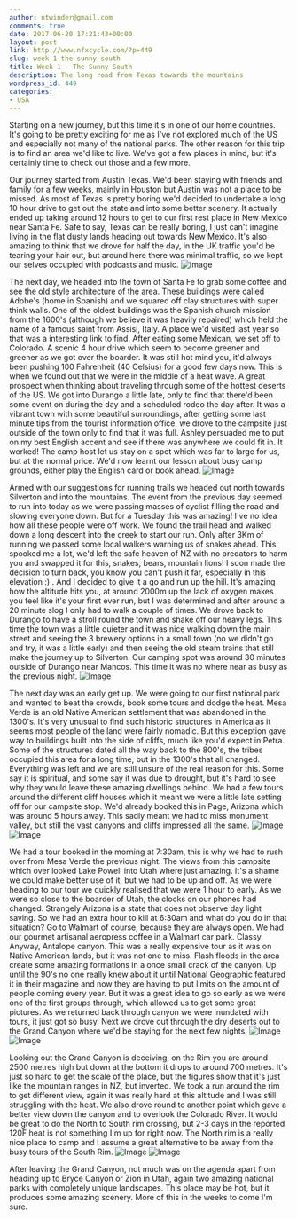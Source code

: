 ```yaml
---
author: ntwinder@gmail.com
comments: true
date: 2017-06-20 17:21:43+00:00
layout: post
link: http://www.nfxcycle.com/?p=449
slug: week-1-the-sunny-south
title: Week 1 - The Sunny South
description: The long road from Texas towards the mountains
wordpress_id: 449
categories:
- USA
---
```


Starting on a new journey, but this time it's in one of our home countries. It's going to be pretty exciting for me as I've not explored much of the US and especially not many of the national parks. The other reason for this trip is to find an area we'd like to live. We've got a few places in mind, but it's certainly time to check out those and a few more.

Our journey started from Austin Texas. We'd been staying with friends and family for a few weeks, mainly in Houston but Austin was not a place to be missed. As most of Texas is pretty boring we'd decided to undertake a long 10 hour drive to get out the state and into some better scenery. It actually ended up taking around 12 hours to get to our first rest place in New Mexico near Santa Fe. Safe to say, Texas can be really boring, I just can't imagine living in the flat dusty lands heading out towards New Mexico. It's also amazing to think that we drove for half the day, in the UK traffic you'd be tearing your hair out, but around here there was minimal traffic, so we kept our selves occupied with podcasts and music.
![Image](/assets/images/128.jpg)

The next day, we headed into the town of Santa Fe to grab some coffee and see the old style architecture of the area. These buildings were called Adobe's (home in Spanish) and we squared off clay structures with super think walls. One of the oldest buildings was the Spanish church mission from the 1600's (although we believe it was heavily repaired) which held the name of a famous saint from Assisi, Italy. A place we'd visited last year so that was a interesting link to find. After eating some Mexican, we set off to Colorado. A scenic 4 hour drive which seem to become greener and greener as we got over the boarder. It was still hot mind you, it'd always been pushing 100 Fahrenheit (40 Celsius) for a good few days now. This is when we found out that we were in the middle of a heat wave. A great prospect when thinking about traveling through some of the hottest deserts of the US. We got into Durango a little late, only to find that there'd been some event on during the day and a scheduled rodeo the day after. It was a vibrant town with some beautiful surroundings, after getting some last minute tips from the tourist information office, we drove to the campsite just outside of the town only to find that it was full. Ashley persuaded me to put on my best English accent and see if there was anywhere we could fit in. It worked! The camp host let us stay on a spot which was far to large for us, but at the normal price. We'd now learnt our lesson about busy camp grounds, either play the English card or book ahead.
![Image](/assets/images/129.jpg)

Armed with our suggestions for running trails we headed out north towards Silverton and into the mountains. The event from the previous day seemed to run into today as we were passing masses of cyclist filling the road and slowing everyone down. But for a Tuesday this was amazing! I've no idea how all these people were off work. We found the trail head and walked down a long descent into the creek to start our run. Only after 3Km of running we passed some local walkers warning us of snakes ahead. This spooked me a lot, we'd left the safe heaven of NZ with no predators to harm you and swapped it for this, snakes, bears, mountain lions! I soon made the decision to turn back, you know you can't push it far, especially in this elevation :) . And I decided to give it a go and run up the hill. It's amazing how the altitude hits you, at around 2000m up the lack of oxygen makes you feel like it's your first ever run, but I was determined and after around a 20 minute slog I only had to walk a couple of times. We drove back to Durango to have a stroll round the town and shake off our heavy legs. This time the town was a little quieter and it was nice walking down the main street and seeing the 3 brewery options in a small town (no we didn't go and try, it was a little early) and then seeing the old steam trains that still make the journey up to Silverton. Our camping spot was around 30 minutes outside of Durango near Mancos. This time it was no where near as busy as the previous night.
![Image](/assets/images/130.jpg)

The next day was an early get up. We were going to our first national park and wanted to beat the crowds, book some tours and dodge the heat. Mesa Verde is an old Native American settlement that was abandoned in the 1300's. It's very unusual to find such historic structures in America as it seems most people of the land were fairly nomadic. But this exception gave way to buildings built into the side of cliffs, much like you'd expect in Petra. Some of the structures dated all the way back to the 800's, the tribes occupied this area for a long time, but in the 1300's that all changed. Everything was left and we are still unsure of the real reason for this. Some say it is spiritual, and some say it was due to drought, but it's hard to see why they would leave these amazing dwellings behind.
We had a few tours around the different cliff houses which it meant we were a little late setting off for our campsite stop. We'd already booked this in Page, Arizona which was around 5 hours away. This sadly meant we had to miss monument valley, but still the vast canyons and cliffs impressed all the same.
![Image](/assets/images/131.jpg)
![Image](/assets/images/132.jpg)

We had a tour booked in the morning at 7:30am, this is why we had to rush over from Mesa Verde the previous night. The views from this campsite which over looked Lake Powell into Utah where just amazing. It's a shame we could make better use of it, but we had to be up and off. As we were heading to our tour we quickly realised that we were 1 hour to early. As we were so close to the boarder of Utah, the clocks on our phones had changed. Strangely Arizona is a state that does not observe day light saving. So we had an extra hour to kill at 6:30am and what do you do in that situation? Go to Walmart of course, because they are always open. We had our gourmet artisanal aeropress coffee in a Walmart car park. Classy. Anyway, Antalope canyon. This was a really expensive tour as it was on Native American lands, but it was not one to miss. Flash floods in the area create some amazing formations in a once small crack of the canyon. Up until the 90's no one really knew about it until National Geographic featured it in their magazine and now they are having to put limits on the amount of people coming every year. But it was a great idea to go so early as we were one of the first groups through, which allowed us to get some great pictures. As we returned back through canyon we were inundated with tours, it just got so busy. Next we drove out through the dry deserts out to the Grand Canyon where we'd be staying for the next few nights.
![Image](/assets/images/133.jpg)
![Image](/assets/images/134.jpg)

Looking out the Grand Canyon is deceiving, on the Rim you are around 2500 metres high but down at the bottom it drops to around 700 metres. It's just so hard to get the scale of the place, but the figures show that it's just like the mountain ranges in NZ, but inverted. We took a run around the rim to get different view, again it was really hard at this altitude and I was still struggling with the heat. We also drove round to another point which gave a better view down the canyon and to overlook the Colorado River. It would be great to do the North to South rim crossing, but 2-3 days in the reported 120F heat is not something I'm up for right now. The North rim is a really nice place to camp and I assume a great alternative to be away from the busy tours of the South Rim.
![Image](/assets/images/135.jpg)
![Image](/assets/images/136.jpg)

After leaving the Grand Canyon, not much was on the agenda apart from heading up to Bryce Canyon or Zion in Utah, again two amazing national parks with completely unique landscapes. This place may be hot, but it produces some amazing scenery. More of this in the weeks to come I'm sure.
